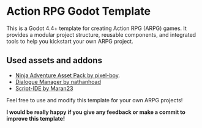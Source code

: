 # Action RPG Godot Template

This is a Godot 4.4+ template for creating Action RPG (ARPG) games. It provides a modular project structure, reusable components, and integrated tools to help you kickstart your own ARPG project.


## Used assets and addons

- [Ninja Adventure Asset Pack by pixel-boy](https://pixel-boy.itch.io/ninja-adventure-asset-pack).  
- [Dialogue Manager by nathanhoad](https://godotengine.org/asset-library/asset/1207)
- [Script-IDE by Maran23](https://godotengine.org/asset-library/asset/2206)


Feel free to use and modify this template for your own ARPG projects!

**I would be really happy if you give any feedback or make a commit to improve this template!**